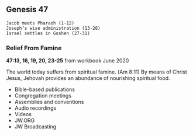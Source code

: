 ## Genesis 47

```
Jacob meets Pharaoh (1-12)
Joseph’s wise administration (13-26)
Israel settles in Goshen (27-31)
```

### Relief From Famine

**47:13, 16, 19, 20, 23-25** from workbook June 2020

The world today suffers from spiritual famine. (Am 8:11) By means of Christ Jesus, Jehovah provides an abundance of nourishing spiritual food.

- Bible-based publications
- Congregation meetings
- Assemblies and conventions
- Audio recordings
- Videos
- JW.ORG
- JW Broadcasting
